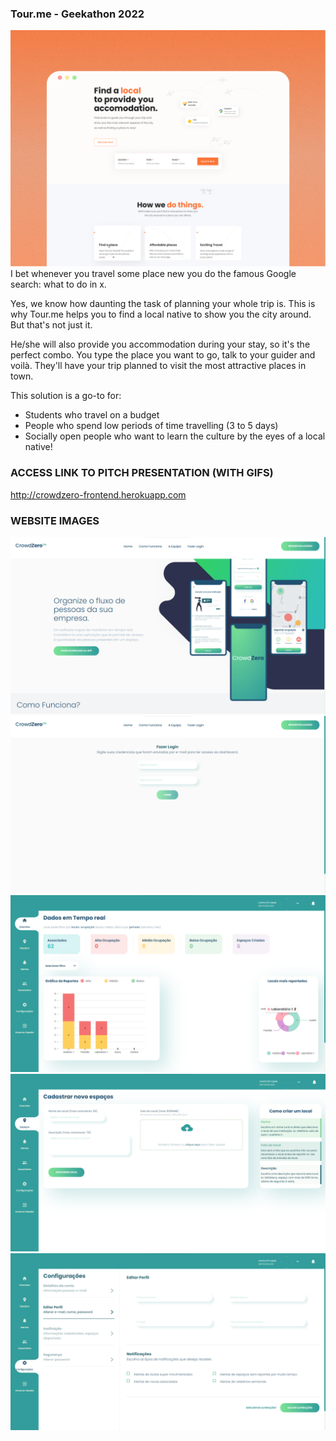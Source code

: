 ### Tour.me - Geekathon 2022
<img src="https://github.com/eduardaaragao/tour.me/blob/main/Prototype/Web%20Mockup.png"></img>
I bet whenever you travel some place new you do the famous Google search: what to do in x.

Yes, we know how daunting the task of planning your whole trip is. This is why Tour.me helps you to find a local native to show you the city around.
But that's not just it. 

He/she will also provide you accommodation during your stay, so it's the perfect combo. You type the place you want to go, talk to your guider
and voilà. They'll have your trip planned to visit the most attractive places in town.

This solution is a go-to for:

- Students who travel on a budget
- People who spend low periods of time travelling (3 to 5 days)
- Socially open people who want to learn the culture by the eyes of a local native!

### ACCESS LINK TO PITCH PRESENTATION (WITH GIFS)
http://crowdzero-frontend.herokuapp.com

### WEBSITE IMAGES
<img src="https://github.com/eduardaaragao/crowdzero-website/blob/main/screenshots/crowdzero_landing_page.png"></img>
<img src="https://github.com/eduardaaragao/crowdzero-website/blob/main/screenshots/login_screen.png"></img>
<img src="https://github.com/eduardaaragao/crowdzero-website/blob/main/screenshots/home_page.png"></img>
<img src="https://github.com/eduardaaragao/crowdzero-website/blob/main/screenshots/cadastrar_espaco.png"></img>
<img src="https://github.com/eduardaaragao/crowdzero-website/blob/main/screenshots/configuracoes_page.png"></img>
